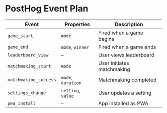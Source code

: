 # PostHog Event Plan

| Event                 | Properties         | Description                |
| --------------------- | ------------------ | -------------------------- |
| `game_start`          | `mode`             | Fired when a game begins   |
| `game_end`            | `mode`, `winner`   | Fired when a game ends     |
| `leaderboard_view`    | –                  | User views leaderboard     |
| `matchmaking_start`   | `mode`             | User initiates matchmaking |
| `matchmaking_success` | `mode`, `duration` | Matchmaking completed      |
| `settings_change`     | `setting`, `value` | User updates a setting     |
| `pwa_install`         | –                  | App installed as PWA       |
